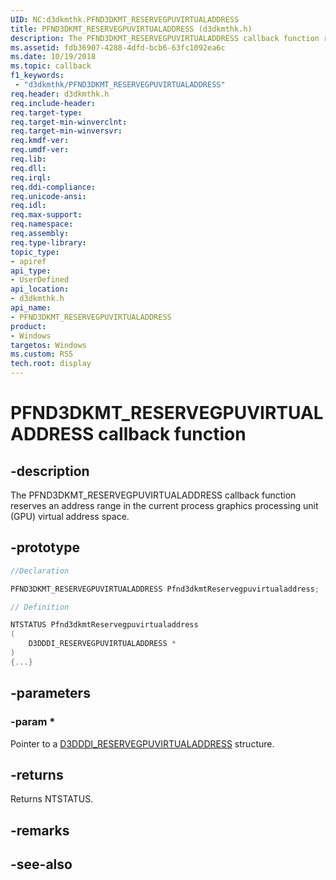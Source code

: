```yaml
---
UID: NC:d3dkmthk.PFND3DKMT_RESERVEGPUVIRTUALADDRESS
title: PFND3DKMT_RESERVEGPUVIRTUALADDRESS (d3dkmthk.h)
description: The PFND3DKMT_RESERVEGPUVIRTUALADDRESS callback function reserves an address range in the current process graphics processing unit (GPU) virtual address space.
ms.assetid: fdb36907-4288-4dfd-bcb6-63fc1092ea6c
ms.date: 10/19/2018
ms.topic: callback
f1_keywords:
 - "d3dkmthk/PFND3DKMT_RESERVEGPUVIRTUALADDRESS"
req.header: d3dkmthk.h
req.include-header:
req.target-type:
req.target-min-winverclnt:
req.target-min-winversvr:
req.kmdf-ver:
req.umdf-ver:
req.lib:
req.dll:
req.irql: 
req.ddi-compliance:
req.unicode-ansi:
req.idl:
req.max-support:
req.namespace:
req.assembly:
req.type-library: 
topic_type: 
- apiref
api_type: 
- UserDefined
api_location: 
- d3dkmthk.h
api_name: 
- PFND3DKMT_RESERVEGPUVIRTUALADDRESS
product:
- Windows
targetos: Windows
ms.custom: RS5
tech.root: display
---
```


# PFND3DKMT_RESERVEGPUVIRTUALADDRESS callback function

## -description

The PFND3DKMT_RESERVEGPUVIRTUALADDRESS callback function reserves an address range in the current process graphics processing unit (GPU) virtual address space.

## -prototype

```cpp
//Declaration

PFND3DKMT_RESERVEGPUVIRTUALADDRESS Pfnd3dkmtReservegpuvirtualaddress; 

// Definition

NTSTATUS Pfnd3dkmtReservegpuvirtualaddress 
(
	D3DDDI_RESERVEGPUVIRTUALADDRESS *
)
{...}

```

## -parameters

### -param * 

Pointer to a [D3DDDI_RESERVEGPUVIRTUALADDRESS](../d3dukmdt/ns-d3dukmdt-d3dddi_reservegpuvirtualaddress.md) structure.

## -returns

Returns NTSTATUS.


## -remarks




## -see-also
